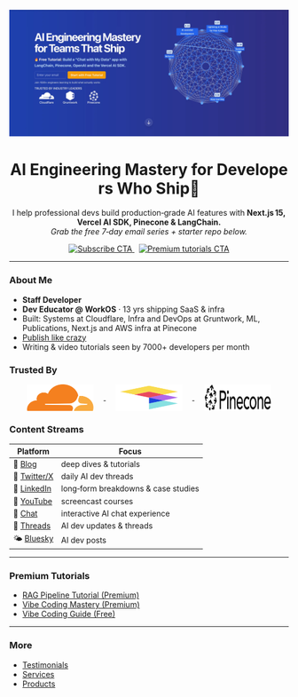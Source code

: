 <p align="center">
  <img src="img/hero.webp" width="900" alt="Modern Coding " />
</p>

<h1 align="center">AI Engineering Mastery for Developers Who Ship🚀</h1>

<p align="center">
  I help professional devs build production‑grade AI features with <strong>Next.js 15, Vercel AI SDK, Pinecone & LangChain.</strong><br/>
  <em>Grab the free 7‑day email series + starter repo below.</em>
</p>

<p align="center">
  <a href="https://moderncoding.dev/#subscribe?utm_source=github&utm_medium=profile">
    <img src="https://img.shields.io/badge/Join%201,500%2B%20Engineers%20%E2%9C%85-Start%20Here-purple?style=for-the-badge" alt="Subscribe CTA"/>
  </a>
  &nbsp;
  <a href="https://moderncoding.dev/courses?utm_source=github&utm_medium=profile">
    <img src="https://img.shields.io/badge/View%20Premium%20Tutorials-gold?style=for-the-badge" alt="Premium tutorials CTA"/>
  </a>
</p>

---

### About Me

- **Staff Developer**
- **Dev Educator @ WorkOS** · 13 yrs shipping SaaS & infra
- Built: Systems at Cloudflare, Infra and DevOps at Gruntwork, ML, Publications, Next.js and AWS infra at Pinecone
- [Publish like crazy](https://zackproser.com/publications)
- Writing & video tutorials seen by 7000+ developers per month 

### Trusted By

<p align="center">
  <a href="https://www.cloudflare.com" target="_blank" rel="noopener noreferrer">
    <img src="/img/cloudflare.svg" alt="Cloudflare logo" width="120" height="48" style="margin:0 18px;vertical-align:middle;">
  </a>
  <a href="https://gruntwork.io" target="_blank" rel="noopener noreferrer">
    <img src="/img/gruntwork.svg" alt="Gruntwork logo" width="120" height="48" style="margin:0 18px;vertical-align:middle;">
  </a>
  <a href="https://www.pinecone.io" target="_blank" rel="noopener noreferrer">
    <img src="/img/pinecone.svg" alt="Pinecone logo" width="120" height="48" style="margin:0 18px;vertical-align:middle;">
  </a>
</p>

### Content Streams

| Platform | Focus |
|----------|-------|
| 📝 [Blog](https://moderncoding.dev/insights) | deep dives & tutorials |
| 🧵 [Twitter/X](https://twitter.com/zackproser) | daily AI dev threads |
| 🔗 [LinkedIn](https://www.linkedin.com/in/zackproser/) | long‑form breakdowns & case studies |
| 🎥 [YouTube](https://youtube.com/@zackproser) | screencast courses |
| 💬 [Chat](https://zackproser.com/chat) | interactive AI chat experience |
| 🧵 [Threads](https://www.threads.net/@zackproser) | AI dev updates & threads |
| 🌤️ [Bluesky](https://bsky.app/profile/zackproser.bsky.social) | AI dev posts |

---

### Premium Tutorials

- [RAG Pipeline Tutorial (Premium)](https://zackproser.com/products/rag-pipeline-tutorial)
- [Vibe Coding Mastery (Premium)](https://zackproser.com/products/vibe-coding-mastery)
- [Vibe Coding Guide (Free)](https://zackproser.com/blog/vibe-coding-guide)

---

### More

- [Testimonials](https://zackproser.com/testimonials)
- [Services](https://zackproser.com/services)
- [Products](https://zackproser.com/products)